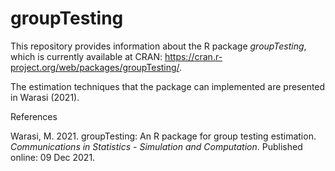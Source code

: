 # groupTesting

This repository provides information about the R package *groupTesting*, which is currently available at CRAN: https://cran.r-project.org/web/packages/groupTesting/.

The estimation techniques that the package can implemented are presented in Warasi (2021). 

References

Warasi, M. 2021. groupTesting: An R package for group testing estimation. *Communications in Statistics - Simulation and Computation*. Published online: 09 Dec 2021. 





